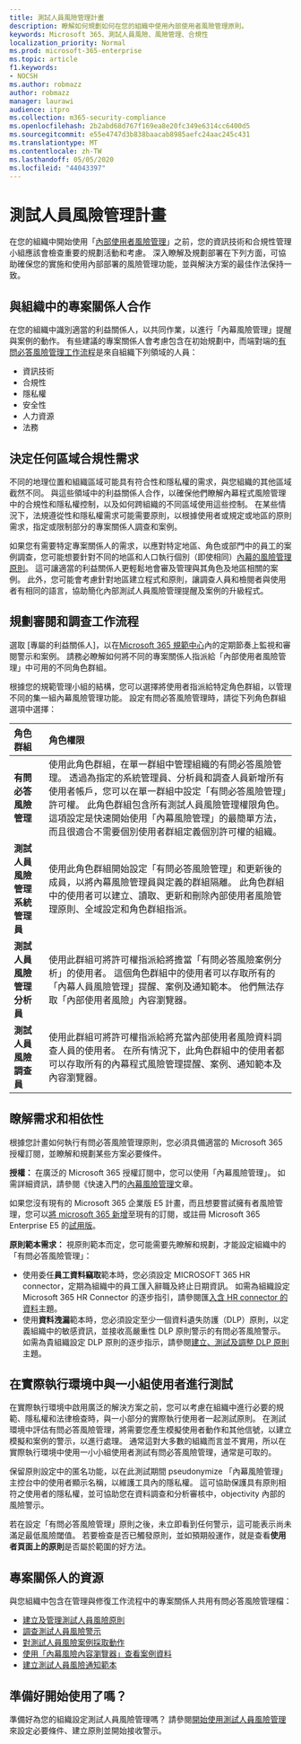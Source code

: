 ```yaml
---
title: 測試人員風險管理計畫
description: 瞭解如何規劃如何在您的組織中使用內部使用者風險管理原則。
keywords: Microsoft 365、測試人員風險、風險管理、合規性
localization_priority: Normal
ms.prod: microsoft-365-enterprise
ms.topic: article
f1.keywords:
- NOCSH
ms.author: robmazz
author: robmazz
manager: laurawi
audience: itpro
ms.collection: m365-security-compliance
ms.openlocfilehash: 2b2abd68d767f169ea8e20fc349e6314cc6400d5
ms.sourcegitcommit: e55e4747d3b838baacab8985aefc24aac245c431
ms.translationtype: MT
ms.contentlocale: zh-TW
ms.lasthandoff: 05/05/2020
ms.locfileid: "44043397"
---
```

# <a name="plan-for-insider-risk-management"></a>測試人員風險管理計畫

在您的組織中開始使用「[內部使用者風險管理](insider-risk-management.md)」之前，您的資訊技術和合規性管理小組應該會檢查重要的規劃活動和考慮。 深入瞭解及規劃部署在下列方面，可協助確保您的實施和使用內部部署的風險管理功能，並與解決方案的最佳作法保持一致。

## <a name="work-with-stakeholders-in-your-organization"></a>與組織中的專案關係人合作

在您的組織中識別適當的利益關係人，以共同作業，以進行「內幕風險管理」提醒與案例的動作。 有些建議的專案關係人會考慮包含在初始規劃中，而端對端的[有問必答風險管理工作流程](insider-risk-management.md#workflow)是來自組織下列領域的人員：

- 資訊技術
- 合規性
- 隱私權
- 安全性
- 人力資源
- 法務

## <a name="determine-any-regional-compliance-requirements"></a>決定任何區域合規性需求

不同的地理位置和組織區域可能具有符合性和隱私權的需求，與您組織的其他區域截然不同。 與這些領域中的利益關係人合作，以確保他們瞭解內幕程式風險管理中的合規性和隱私權控制，以及如何跨組織的不同區域使用這些控制。 在某些情況下，法規遵從性和隱私權需求可能需要原則，以根據使用者或規定或地區的原則需求，指定或限制部分的專案關係人調查和案例。

如果您有需要特定專案關係人的需求，以應對特定地區、角色或部門中的員工的案例調查，您可能想要針對不同的地區和人口執行個別（即使相同）[內幕的風險管理原則](insider-risk-management-policies.md)。 這可讓適當的利益關係人更輕鬆地會審及管理與其角色及地區相關的案例。 此外，您可能會考慮針對地區建立程式和原則，讓調查人員和檢閱者與使用者有相同的語言，協助簡化內部測試人員風險管理提醒及案例的升級程式。

## <a name="plan-for-the-review-and-investigation-workflow"></a>規劃審閱和調查工作流程

選取 [專屬的利益關係人]，以在[Microsoft 365 規範中心](https://compliance.microsoft.com/)內的定期節奏上監視和審閱警示和案例。 請務必瞭解如何將不同的專案關係人指派給「內部使用者風險管理」中可用的不同角色群組。

根據您的規範管理小組的結構，您可以選擇將使用者指派給特定角色群組，以管理不同的集一組內幕風險管理功能。 設定有問必答風險管理時，請從下列角色群組選項中選擇：

| **角色群組** | **角色權限** |
| :---- | :---------------- |
| **有問必答風險管理** | 使用此角色群組，在單一群組中管理組織的有問必答風險管理。 透過為指定的系統管理員、分析員和調查人員新增所有使用者帳戶，您可以在單一群組中設定「有問必答風險管理」許可權。 此角色群組包含所有測試人員風險管理權限角色。 這項設定是快速開始使用「內幕風險管理」的最簡單方法，而且很適合不需要個別使用者群組定義個別許可權的組織。|
| **測試人員風險管理系統管理員** | 使用此角色群組開始設定「有問必答風險管理」和更新後的成員，以將內幕風險管理員與定義的群組隔離。  此角色群組中的使用者可以建立、讀取、更新和刪除內部使用者風險管理原則、全域設定和角色群組指派。 |
| **測試人員風險管理分析員** | 使用此群組可將許可權指派給將擔當「有問必答風險案例分析」的使用者。 這個角色群組中的使用者可以存取所有的「內幕人員風險管理」提醒、案例及通知範本。 他們無法存取「內部使用者風險」內容瀏覽器。 |
| **測試人員風險調查員** | 使用此群組可將許可權指派給將充當內部使用者風險資料調查人員的使用者。 在所有情況下，此角色群組中的使用者都可以存取所有的內幕程式風險管理提醒、案例、通知範本及內容瀏覽器。 |

## <a name="understand-requirements-and-dependencies"></a>瞭解需求和相依性

根據您計畫如何執行有問必答風險管理原則，您必須具備適當的 Microsoft 365 授權訂閱，並瞭解和規劃某些方案必要條件。

**授權：** 在廣泛的 Microsoft 365 授權訂閱中，您可以使用「內幕風險管理」。 如需詳細資訊，請參閱《快速入門的[內幕風險管理](insider-risk-management-configure.md#before-you-begin)文章。

如果您沒有現有的 Microsoft 365 企業版 E5 計畫，而且想要嘗試擁有者風險管理，您可以[將 microsoft 365 新增](https://docs.microsoft.com/office365/admin/try-or-buy-microsoft-365)至現有的訂閱，或註冊 Microsoft 365 Enterprise E5 的[試用版](https://www.microsoft.com/microsoft-365/enterprise)。

**原則範本需求：** 視原則範本而定，您可能需要先瞭解和規劃，才能設定組織中的「有問必答風險管理」：

- 使用委任**員工資料竊取**範本時，您必須設定 MICROSOFT 365 HR connector，定期為組織中的員工匯入辭職及終止日期資訊。 如需為組織設定 Microsoft 365 HR Connector 的逐步指引，請參閱匯[入含 HR connector 的資料](import-hr-data.md)主題。
- 使用**資料洩漏**範本時，您必須設定至少一個資料遺失防護（DLP）原則，以定義組織中的敏感資訊，並接收高嚴重性 DLP 原則警示的有問必答風險警示。 如需為貴組織設定 DLP 原則的逐步指示，請參閱[建立、測試及調整 DLP 原則](create-test-tune-dlp-policy.md)主題。

## <a name="test-with-a-small-group-of-users-in-a-production-environment"></a>在實際執行環境中與一小組使用者進行測試

在實際執行環境中啟用廣泛的解決方案之前，您可以考慮在組織中進行必要的規範、隱私權和法律檢查時，與一小部分的實際執行使用者一起測試原則。 在測試環境中評估有問必答風險管理，將需要您產生模擬使用者動作和其他信號，以建立模擬和案例的警示，以進行處理。 通常這對大多數的組織而言並不實用，所以在實際執行環境中使用一小小組使用者測試有問必答風險管理，通常是可取的。

保留原則設定中的匿名功能，以在此測試期間 pseudonymize 「內幕風險管理」主控台中的使用者顯示名稱，以維護工具內的隱私權。 這可協助保護具有原則相符之使用者的隱私權，並可協助您在資料調查和分析審核中，objectivity 內部的風險警示。

若在設定「有問必答風險管理」原則之後，未立即看到任何警示，這可能表示尚未滿足最低風險閾值。 若要檢查是否已觸發原則，並如預期般運作，就是查看**使用者頁面上的原則**是否屬於範圍的好方法。

## <a name="resources-for-stakeholders"></a>專案關係人的資源

與您組織中包含在管理與修復工作流程中的專案關係人共用有問必答風險管理檔：

- [建立及管理測試人員風險原則](insider-risk-management-policies.md)
- [調查測試人員風險警示](insider-risk-management-alerts.md)
- [對測試人員風險案例採取動作](insider-risk-management-cases.md)
- [使用「內幕風險內容瀏覽器」查看案例資料](insider-risk-management-content-explorer.md)
- [建立測試人員風險通知範本](insider-risk-management-notices.md)

## <a name="ready-to-get-started"></a>準備好開始使用了嗎？

準備好為您的組織設定測試人員風險管理嗎？ 請參閱[開始使用測試人員風險管理](insider-risk-management-configure.md)來設定必要條件、建立原則並開始接收警示。
